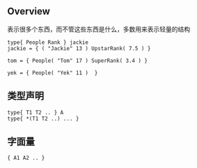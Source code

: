 ## Overview

表示很多个东西，而不管这些东西是什么，多数用来表示轻量的结构

```
type{ People Rank } jackie
jackie = { ( "Jackie" 13 ) UpstarRank( 7.5 ) }

tom = { People( "Tom" 17 ) SuperRank( 3.4 ) }

yek = { People( "Yek" 11 )  }
```

## 类型声明

```
type{ T1 T2 .. } A
type{ *(T1 T2 ..) ... }
```

## 字面量

```
{ A1 A2 .. }
```

